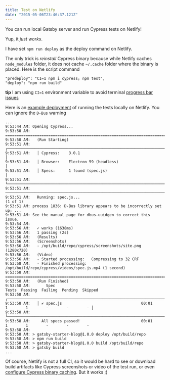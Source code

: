 ```yaml
---
title: Test on Netlify
date: "2015-05-06T23:46:37.121Z"
---
```


You can run local Gatsby server and run Cypress tests on Netlify!

Yup, it _just works_.

I have set `npm run deploy` as the deploy command on Netlify.

The only trick is _reinstall_ Cypress binary because while Netlify caches `node_modules` folder, it does not cache `~/.cache` folder where the binary is placed. Here is the script command

```
"predeploy": "CI=1 npm i cypress; npm test",
"deploy": "npm run build"
```

**tip** I am using `CI=1` environment variable to avoid terminal [progress bar issues](https://github.com/cypress-io/cypress/issues/1243)

Here is an [example deployment](https://app.netlify.com/sites/gatsby-blog-0a5be4/deploys/5b34e7c167610c181364954f) of running the tests locally on Netlify. You can ignore the `D-Bus` warning

```text
...
9:53:44 AM: Opening Cypress...
9:53:50 AM: ====================================================================================================
9:53:50 AM:   (Run Starting)
9:53:51 AM:   ┌────────────────────────────────────────────────────────────────────────────────────────────────┐
9:53:51 AM:   │ Cypress:    3.0.1                                                                              │
9:53:51 AM:   │ Browser:    Electron 59 (headless)                                                             │
9:53:51 AM:   │ Specs:      1 found (spec.js)                                                                  │
9:53:51 AM:   └────────────────────────────────────────────────────────────────────────────────────────────────┘
9:53:51 AM: ────────────────────────────────────────────────────────────────────────────────────────────────────
9:53:51 AM:   Running: spec.js...                                                                      (1 of 1)
9:53:51 AM: process 1836: D-Bus library appears to be incorrectly set up; ...
9:53:51 AM: See the manual page for dbus-uuidgen to correct this issue.
9:53:54 AM:
9:53:56 AM:   ✓ works (1638ms)
9:53:56 AM:   1 passing (2s)
9:53:56 AM:   (Results)
9:53:56 AM:   (Screenshots)
9:53:56 AM:   - /opt/build/repo/cypress/screenshots/site.png (1280x720)
9:53:56 AM:   (Video)
9:53:56 AM:   - Started processing:   Compressing to 32 CRF
9:53:58 AM:   - Finished processing:  /opt/build/repo/cypress/videos/spec.js.mp4 (1 second)
9:53:58 AM: ====================================================================================================
9:53:58 AM:   (Run Finished)
9:53:58 AM:       Spec                                                Tests  Passing  Failing  Pending  Skipped
9:53:58 AM:   ┌────────────────────────────────────────────────────────────────────────────────────────────────┐
9:53:58 AM:   │ ✔ spec.js                                   00:01        1        1        -        -        - │
9:53:58 AM:   └────────────────────────────────────────────────────────────────────────────────────────────────┘
9:53:58 AM:     All specs passed!                           00:01        1        1        -        -        -
9:53:58 AM:
9:53:58 AM: > gatsby-starter-blog@1.0.0 deploy /opt/build/repo
9:53:58 AM: > npm run build
9:53:58 AM: > gatsby-starter-blog@1.0.0 build /opt/build/repo
9:53:58 AM: > gatsby build
...
```

Of course, Netlify is not a full CI, so it would be hard to see or download build artifacts like Cypress screenshots or video of the test run, or even [configure Cypress binary caching](https://docs.cypress.io/guides/guides/continuous-integration.html#Caching-the-Cypress-Binary). But it works ;)
